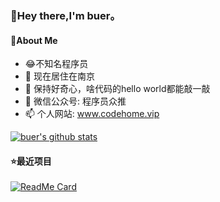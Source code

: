 ### 👋Hey there,I'm buer。
#### :boy:About Me
- :joy:不知名程序员
- 🔭 现在居住在南京
- 🌱 保持好奇心，啥代码的hello world都能敲一敲
- 💬 微信公众号: 程序员众推
- 📫 个人网站: www.codehome.vip

[![buer's github stats](https://github-readme-stats.vercel.app/api?username=mytianya)](https://github.com/anuraghazra/github-readme-stats)

#### :star:最近项目
[![ReadMe Card](https://github-readme-stats.vercel.app/api/pin/?username=mytianya&repo=springboot-tutorials)](https://github.com/anuraghazra/github-readme-stats)
